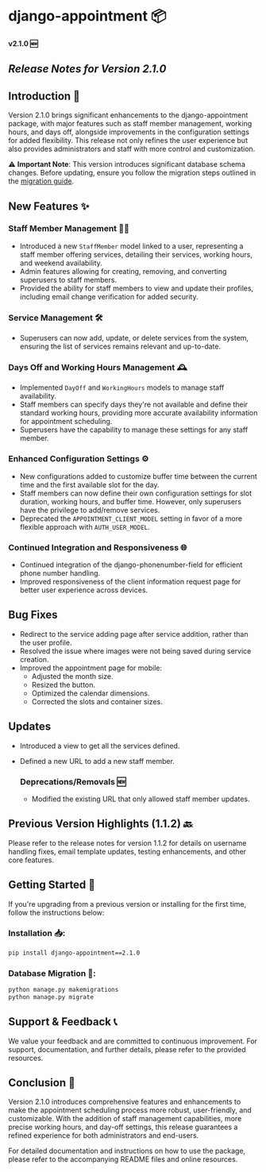 # django-appointment 📦

**v2.1.0 🆕**

## ___Release Notes for Version 2.1.0___

## Introduction 📜

Version 2.1.0 brings significant enhancements to the django-appointment package, with major features such as staff
member management, working hours, and days off, alongside improvements in the configuration settings for added
flexibility. This release not only refines the user experience but also provides administrators and staff with more
control and customization.

⚠️ **Important Note**: This version introduces significant database schema changes. Before updating, ensure you follow
the migration steps outlined in
the [migration guide](https://github.com/adamspd/django-appointment/tree/main/migration_guide_v2.1.0.md).

## New Features ✨

### Staff Member Management 🧑‍💼

- Introduced a new `StaffMember` model linked to a user, representing a staff member offering services, detailing their
  services, working hours, and weekend availability.
- Admin features allowing for creating, removing, and converting superusers to staff members.
- Provided the ability for staff members to view and update their profiles, including email change verification for
  added security.

### Service Management 🛠

- Superusers can now add, update, or delete services from the system, ensuring the list of services remains relevant and
  up-to-date.

### Days Off and Working Hours Management 🕰

- Implemented `DayOff` and `WorkingHours` models to manage staff availability.
- Staff members can specify days they're not available and define their standard working hours, providing more accurate
  availability information for appointment scheduling.
- Superusers have the capability to manage these settings for any staff member.

### Enhanced Configuration Settings ⚙️

- New configurations added to customize buffer time between the current time and the first available slot for the day.
- Staff members can now define their own configuration settings for slot duration, working hours, and buffer time.
  However, only superusers have the privilege to add/remove services.
- Deprecated the `APPOINTMENT_CLIENT_MODEL` setting in favor of a more flexible approach with `AUTH_USER_MODEL`.

### Continued Integration and Responsiveness 🌐

- Continued integration of the django-phonenumber-field for efficient phone number handling.
- Improved responsiveness of the client information request page for better user experience across devices.

## Bug Fixes

- Redirect to the service adding page after service addition, rather than the user profile.
- Resolved the issue where images were not being saved during service creation.
- Improved the appointment page for mobile:
  - Adjusted the month size.
  - Resized the button.
  - Optimized the calendar dimensions.
  - Corrected the slots and container sizes.

## Updates

- Introduced a view to get all the services defined.
- Defined a new URL to add a new staff member. 

  ### Deprecations/Removals 🆕
  - Modified the existing URL that only allowed staff member updates.

## Previous Version Highlights (1.1.2) 🔙

Please refer to the release notes for version 1.1.2 for details on username handling fixes, email template updates,
testing enhancements, and other core features.

## Getting Started 🚀

If you're upgrading from a previous version or installing for the first time, follow the instructions below:

### Installation 📥:

```bash
pip install django-appointment==2.1.0
```

### Database Migration 🔧:

```bash
python manage.py makemigrations
python manage.py migrate
```

## Support & Feedback 📞

We value your feedback and are committed to continuous improvement. For support, documentation, and further details,
please refer to the provided resources.

## Conclusion 🎉

Version 2.1.0 introduces comprehensive features and enhancements to make the appointment scheduling process more robust,
user-friendly, and customizable. With the addition of staff management capabilities, more precise working hours, and
day-off settings, this release guarantees a refined experience for both administrators and end-users.

For detailed documentation and instructions on how to use the package, please refer to the accompanying README files and
online resources.
